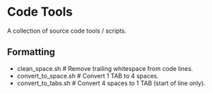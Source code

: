 Code Tools
==========
A collection of source code tools / scripts.

Formatting
----------
- clean_space.sh      # Remove trailing whitespace from code lines.
- convert_to_space.sh # Convert 1 TAB to 4 spaces.
- convert_to_tabs.sh  # Convert 4 spaces to 1 TAB (start of line only).
